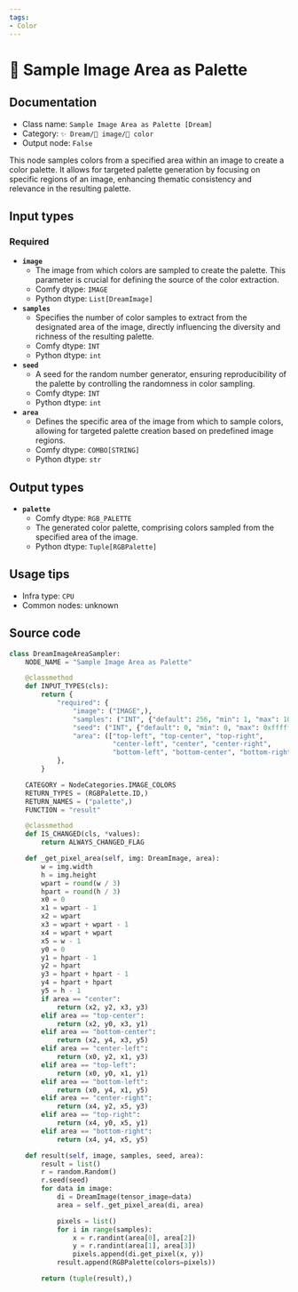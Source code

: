 ```yaml
---
tags:
- Color
---
```


# 🎨 Sample Image Area as Palette
## Documentation
- Class name: `Sample Image Area as Palette [Dream]`
- Category: `✨ Dream/🌄 image/🎨 color`
- Output node: `False`

This node samples colors from a specified area within an image to create a color palette. It allows for targeted palette generation by focusing on specific regions of an image, enhancing thematic consistency and relevance in the resulting palette.
## Input types
### Required
- **`image`**
    - The image from which colors are sampled to create the palette. This parameter is crucial for defining the source of the color extraction.
    - Comfy dtype: `IMAGE`
    - Python dtype: `List[DreamImage]`
- **`samples`**
    - Specifies the number of color samples to extract from the designated area of the image, directly influencing the diversity and richness of the resulting palette.
    - Comfy dtype: `INT`
    - Python dtype: `int`
- **`seed`**
    - A seed for the random number generator, ensuring reproducibility of the palette by controlling the randomness in color sampling.
    - Comfy dtype: `INT`
    - Python dtype: `int`
- **`area`**
    - Defines the specific area of the image from which to sample colors, allowing for targeted palette creation based on predefined image regions.
    - Comfy dtype: `COMBO[STRING]`
    - Python dtype: `str`
## Output types
- **`palette`**
    - Comfy dtype: `RGB_PALETTE`
    - The generated color palette, comprising colors sampled from the specified area of the image.
    - Python dtype: `Tuple[RGBPalette]`
## Usage tips
- Infra type: `CPU`
- Common nodes: unknown


## Source code
```python
class DreamImageAreaSampler:
    NODE_NAME = "Sample Image Area as Palette"

    @classmethod
    def INPUT_TYPES(cls):
        return {
            "required": {
                "image": ("IMAGE",),
                "samples": ("INT", {"default": 256, "min": 1, "max": 1024 * 4}),
                "seed": ("INT", {"default": 0, "min": 0, "max": 0xffffffffffffffff}),
                "area": (["top-left", "top-center", "top-right",
                          "center-left", "center", "center-right",
                          "bottom-left", "bottom-center", "bottom-right"],)
            },
        }

    CATEGORY = NodeCategories.IMAGE_COLORS
    RETURN_TYPES = (RGBPalette.ID,)
    RETURN_NAMES = ("palette",)
    FUNCTION = "result"

    @classmethod
    def IS_CHANGED(cls, *values):
        return ALWAYS_CHANGED_FLAG

    def _get_pixel_area(self, img: DreamImage, area):
        w = img.width
        h = img.height
        wpart = round(w / 3)
        hpart = round(h / 3)
        x0 = 0
        x1 = wpart - 1
        x2 = wpart
        x3 = wpart + wpart - 1
        x4 = wpart + wpart
        x5 = w - 1
        y0 = 0
        y1 = hpart - 1
        y2 = hpart
        y3 = hpart + hpart - 1
        y4 = hpart + hpart
        y5 = h - 1
        if area == "center":
            return (x2, y2, x3, y3)
        elif area == "top-center":
            return (x2, y0, x3, y1)
        elif area == "bottom-center":
            return (x2, y4, x3, y5)
        elif area == "center-left":
            return (x0, y2, x1, y3)
        elif area == "top-left":
            return (x0, y0, x1, y1)
        elif area == "bottom-left":
            return (x0, y4, x1, y5)
        elif area == "center-right":
            return (x4, y2, x5, y3)
        elif area == "top-right":
            return (x4, y0, x5, y1)
        elif area == "bottom-right":
            return (x4, y4, x5, y5)

    def result(self, image, samples, seed, area):
        result = list()
        r = random.Random()
        r.seed(seed)
        for data in image:
            di = DreamImage(tensor_image=data)
            area = self._get_pixel_area(di, area)

            pixels = list()
            for i in range(samples):
                x = r.randint(area[0], area[2])
                y = r.randint(area[1], area[3])
                pixels.append(di.get_pixel(x, y))
            result.append(RGBPalette(colors=pixels))

        return (tuple(result),)

```
